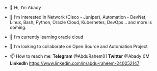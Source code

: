 - 👋 Hi, I’m Abady

- 👀 I’m interested in Network (Cisco - Juniper),  Automation - DevNet, Linux, Bash, Python, Oracle Cloud, Kubernetes, DevOps .. and more is coming.

- 🌱 I’m currently learning oracle cloud

- 💞️ I’m looking to collaborate on Open Source and Automation Project

- 📫 How to reach me:
                     **Telegram** @AbduRahem01 
                     **Twitter** @Abady_0M 
                     **LinkedIn** https://www.linkedin.com/in/abdu-raheem-240052147

<!---
fedora-py3/fedora-py3 is a ✨ special ✨ repository because its `README.md` (this file) appears on your GitHub profile.
You can click the Preview link to take a look at your changes.
--->
